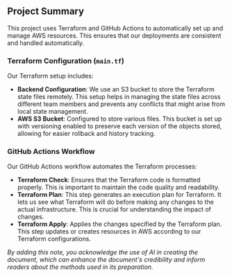 ## Project Summary

This project uses Terraform and GitHub Actions to automatically set up and manage AWS resources. This ensures that our deployments are consistent and handled automatically.

### Terraform Configuration (`main.tf`)

Our Terraform setup includes:
- **Backend Configuration**: We use an S3 bucket to store the Terraform state files remotely. This setup helps in managing the state files across different team members and prevents any conflicts that might arise from local state management.
- **AWS S3 Bucket**: Configured to store various files. This bucket is set up with versioning enabled to preserve each version of the objects stored, allowing for easier rollback and history tracking.

### GitHub Actions Workflow

Our GitHub Actions workflow automates the Terraform processes:
- **Terraform Check**: Ensures that the Terraform code is formatted properly. This is important to maintain the code quality and readability.
- **Terraform Plan**: This step generates an execution plan for Terraform. It lets us see what Terraform will do before making any changes to the actual infrastructure. This is crucial for understanding the impact of changes.
- **Terraform Apply**: Applies the changes specified by the Terraform plan. This step updates or creates resources in AWS according to our Terraform configurations.

*By adding this note, you acknowledge the use of AI in creating the document, which can enhance the document's credibility and inform readers about the methods used in its preparation.*
